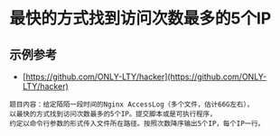 # 最快的方式找到访问次数最多的5个IP
## 示例参考
- [https://github.com/ONLY-LTY/hacker](https://github.com/ONLY-LTY/hacker)
```
题目内容：给定陌陌一段时间的Nginx AccessLog（多个文件，估计66G左右），
以最快的方式找到访问次数最多的5个IP。提交脚本或是可执行程序，
约定以命令行参数的形式传入文件所在路径。按照次数降序输出5个IP，每个IP一行。
```